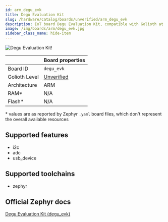 ```yaml
---
id: arm_degu_evk
title: Degu Evaluation Kit
slug: /hardware/catalog/boards/unverified/arm_degu_evk
description: IoT board Degu Evaluation Kit, compatible with Golioth at unverified level.
image: /img/boards/arm/degu_evk.jpg
sidebar_class_name: hide-item
---
```


[//]: # (This is an auto-generated file, do not edit! Changes to it will be lost upon re-generation)

![Degu Evaluation Kit!](/img/boards/arm/degu_evk.jpg "Degu Evaluation Kit")

|                | Board properties     |
| -------------  | -------------------- |
| Board ID       | `degu_evk` |
| Golioth Level  | [Unverified](/hardware#unverified-boards) |
| Architecture   | ARM |
| RAM*           | N/A |
| Flash*         | N/A |

\* values are as reported by Zephyr `.yaml` board files, which don't represent the overall available resources



## Supported features

* i2c
* adc
* usb_device

## Supported toolchains

* zephyr

## Official Zephyr docs

[Degu Evaluation Kit (degu_evk)](https://docs.zephyrproject.org/latest/boards/arm/degu_evk/doc/index.html)

